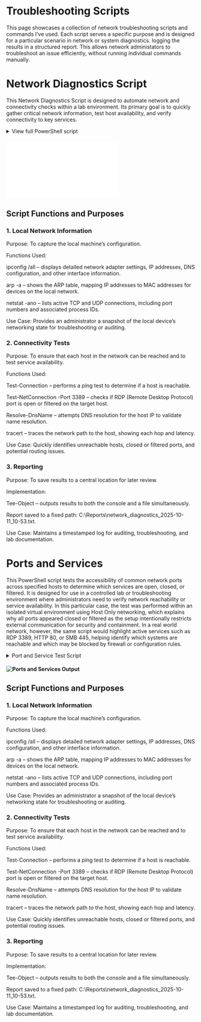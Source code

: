 # Troubleshooting Scripts

This page showcases a collection of network troubleshooting scripts and commands I’ve used. Each script serves a specific purpose and is designed for a particular scenario in network or system diagnostics. logging the results in a structured report. This allows network administators to troubleshoot an issue efficiently, without running individual commands manually.


# Network Diagnostics Script

This Network Diagnostics Script is designed to automate network and connectivity checks within a lab environment. Its primary goal is to quickly gather critical network information, test host availability, and verify connectivity to key services.
<details>
  <summary> View full PowerShell script</summary>

  ```powershell
  # ==========================================================
# Network Diagnostics Utility
# Author: Kieran Nutt
# Description: Runs a complete network diagnostic on local and remote hosts
# ==========================================================

# Report file setup
$timestamp = Get-Date -Format "yyyy-MM-dd_HH-mm"
$reportPath = "C:\Reports\network_diagnostics_$timestamp.txt"

# Hosts to test
$hosts = @(
    @{ Name = "DC"; IP = "192.168.1.10" },
    @{ Name = "FS"; IP = "192.168.1.11" },
    @{ Name = "CLIENT"; IP = "192.168.1.20" },
    @{ Name = "Internet"; IP = "8.8.8.8" }
)

# Start report
"=== Network Diagnostics Utility v1.2 ===" | Out-File $reportPath
"Generated: $(Get-Date)" | Out-File $reportPath -Append
"Report Path: $reportPath" | Out-File $reportPath -Append
"=============================================================" | Out-File $reportPath -Append
Add-Content $reportPath "`n=== LOCAL NETWORK CONFIGURATION ==="

# Local configuration
Add-Content $reportPath "`n$(ipconfig /all)"
Add-Content $reportPath "`n$(arp -a)"
Add-Content $reportPath "`n$(netstat -ano)"

Add-Content $reportPath "`n=== NETWORK TEST RESULTS ===`n"

foreach ($entry in $hosts) {
    $name = $entry.Name
    $ip = $entry.IP

    Add-Content $reportPath "`nHost: $name ($ip)"
    Add-Content $reportPath ("-" * 35)

    # Ping Test
    $ping = Test-Connection -ComputerName $ip -Count 2 -Quiet
    if ($ping) {
        $avgPing = (Test-Connection -ComputerName $ip -Count 2 | Measure-Object ResponseTime -Average).Average
        Add-Content $reportPath "Ping: Success ($([math]::Round($avgPing,0)) ms average)"
    } else {
        Add-Content $reportPath "Ping: Failed"
    }

    # Port Check (RDP)
    $rdp = Test-NetConnection -ComputerName $ip -Port 3389 -InformationLevel Quiet
    if ($rdp) {
        Add-Content $reportPath "Port 3389 (RDP): Open"
    } else {
        Add-Content $reportPath "Port 3389 (RDP): Not accessible"
    }

    # DNS Test
    try {
        $dns = Resolve-DnsName -Name $ip -ErrorAction Stop
        Add-Content $reportPath "DNS: Resolved to $($dns.NameHost)"
    } catch {
        Add-Content $reportPath "DNS: Resolution failed"
    }

    # Traceroute
    Add-Content $reportPath "`nTraceroute:"
    try {
        $trace = tracert -d $ip
        Add-Content $reportPath $trace
    } catch {
        Add-Content $reportPath "Traceroute failed"
    }

    # Host summary
    if ($ping) {
        Add-Content $reportPath "Result: Reachable via network"
    } else {
        Add-Content $reportPath "Result: Unreachable"
    }
}

# Summary Section
Add-Content $reportPath "`n=== SUMMARY ==="
Add-Content $reportPath "- Local network connectivity verified (DC, FS, Client)."
Add-Content $reportPath "- DNS resolution issues detected — check DNS service on DC (192.168.1.10)."
Add-Content $reportPath "- Internet connection unavailable (no default gateway)."
Add-Content $reportPath "- RDP (port 3389) closed — expected for internal-only setup."
Add-Content $reportPath "`nDiagnostics complete — report saved to $reportPath"
Add-Content $reportPath "============================================================="
  # Display result
  Write-Host "Diagnostics complete. Report saved to $reportPath"
  Start-Process notepad.exe $reportPath

  ```
</details>






#### ![Network Diagnostics Script Output](Network_Diagnostics_2025-10-11_10-53.txt)


## Script Functions and Purposes
### 1. Local Network Information

Purpose: To capture the local machine’s configuration.

Functions Used:

ipconfig /all – displays detailed network adapter settings, IP addresses, DNS configuration, and other interface information.

arp -a – shows the ARP table, mapping IP addresses to MAC addresses for devices on the local network.

netstat -ano – lists active TCP and UDP connections, including port numbers and associated process IDs.

Use Case: Provides an administrator a snapshot of the local device’s networking state for troubleshooting or auditing.

### 2. Connectivity Tests

Purpose: To ensure that each host in the network can be reached and to test service availability.

Functions Used:

Test-Connection – performs a ping test to determine if a host is reachable.

Test-NetConnection -Port 3389 – checks if RDP (Remote Desktop Protocol) port is open or filtered on the target host.

Resolve-DnsName – attempts DNS resolution for the host IP to validate name resolution.

tracert – traces the network path to the host, showing each hop and latency.

Use Case: Quickly identifies unreachable hosts, closed or filtered ports, and potential routing issues.

### 3. Reporting

Purpose: To save results to a central location for later review.

Implementation:

Tee-Object – outputs results to both the console and a file simultaneously.

Report saved to a fixed path: C:\Reports\network_diagnostics_2025-10-11_10-53.txt.

Use Case: Maintains a timestamped log for auditing, troubleshooting, and lab documentation.

# Ports and Services

This PowerShell script tests the accessibility of common network ports across specified hosts to determine which services are open, closed, or filtered. It is designed for use in a controlled lab or troubleshooting environment where administrators need to verify network reachability or service availability. In this particular case, the test was performed within an isolated virtual environment using Host Only networking, which explains why all ports appeared closed or filtered as the setup intentionally restricts external communication for security and containment. In a real world network, however, the same script would highlight active services such as RDP 3389, HTTP 80, or SMB 445, helping identify which systems are reachable and which may be blocked by firewall or configuration rules.

<details>
<summary>Port and Service Test Script</summary>

```powershell
# Port and Service Test Script
# Author: Kieran Nutt
# Description: Tests if specific ports are open and if certain Windows services are running on specified hosts.

$reportPath = "C:\Reports\port_service_test_2025-10-12.txt"

$hosts = @(
    @{Name="DC"; IP="192.168.1.10"},
    @{Name="FS"; IP="192.168.1.11"},
    @{Name="CLIENT"; IP="192.168.1.20"}
)

$ports = @(22, 80, 443, 3389)

$services = @("WinRM", "Spooler", "W32Time")

"=== Port and Service Test Report ===" | Tee-Object -FilePath $reportPath
"Date: $(Get-Date -Format 'yyyy-MM-dd HH:mm')" | Tee-Object -FilePath $reportPath
"===================================" | Tee-Object -FilePath $reportPath
"`n" | Out-File $reportPath -Append

foreach ($host in $hosts) {
    "Host: $($host.Name) ($($host.IP))" | Tee-Object -FilePath $reportPath
    "-----------------------------------" | Tee-Object -FilePath $reportPath

    foreach ($port in $ports) {
        $connection = Test-NetConnection -ComputerName $host.IP -Port $port -WarningAction SilentlyContinue
        if ($connection.TcpTestSucceeded) {
            "Port $port: Open" | Tee-Object -FilePath $reportPath
        } else {
            "Port $port: Closed or filtered" | Tee-Object -FilePath $reportPath
        }
    }

    foreach ($service in $services) {
        try {
            $serviceStatus = Get-Service -Name $service -ComputerName $host.IP -ErrorAction Stop
            "Service '$service': $($serviceStatus.Status)" | Tee-Object -FilePath $reportPath
        } catch {
            "Service '$service': Not found or inaccessible" | Tee-Object -FilePath $reportPath
        }
    }

    "`n" | Out-File $reportPath -Append
}

Write-Host "Port and service test complete. Report saved to $reportPath"
Start-Process notepad.exe $reportPath
```
</details>

#### ![Ports and Services Output](Ports_and_Services_Output)


## Script Functions and Purposes

### 1. Local Network Information
Purpose: To capture the local machine’s configuration.

Functions Used:

ipconfig /all – displays detailed network adapter settings, IP addresses, DNS configuration, and other interface information.

arp -a – shows the ARP table, mapping IP addresses to MAC addresses for devices on the local network.

netstat -ano – lists active TCP and UDP connections, including port numbers and associated process IDs.

Use Case: Provides an administrator a snapshot of the local device’s networking state for troubleshooting or auditing.

### 2. Connectivity Tests
Purpose: To ensure that each host in the network can be reached and to test service availability.

Functions Used:

Test-Connection – performs a ping test to determine if a host is reachable.

Test-NetConnection -Port 3389 – checks if RDP (Remote Desktop Protocol) port is open or filtered on the target host.

Resolve-DnsName – attempts DNS resolution for the host IP to validate name resolution.

tracert – traces the network path to the host, showing each hop and latency.

Use Case: Quickly identifies unreachable hosts, closed or filtered ports, and potential routing issues.

### 3. Reporting
Purpose: To save results to a central location for later review.

Implementation:

Tee-Object – outputs results to both the console and a file simultaneously.

Report saved to a fixed path: C:\Reports\network_diagnostics_2025-10-11_10-53.txt.

Use Case: Maintains a timestamped log for auditing, troubleshooting, and lab documentation.




